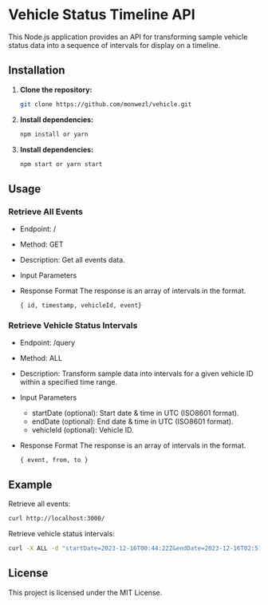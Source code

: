 # Vehicle Status Timeline API

This Node.js application provides an API for transforming sample vehicle status data into a sequence of intervals for display on a timeline.

## Installation

1. **Clone the repository:**

   ```bash
   git clone https://github.com/monwezl/vehicle.git
   ```

2. **Install dependencies:**

   ```bash
   npm install or yarn
   ```

3. **Install dependencies:**
   ```bash
   npm start or yarn start
   ```

## Usage

### Retrieve All Events

- Endpoint: /
- Method: GET
- Description: Get all events data.
- Input Parameters
- Response Format
  The response is an array of intervals in the format.

  ```
  { id, timestamp, vehicleId, event}
  ```

### Retrieve Vehicle Status Intervals

- Endpoint: /query
- Method: ALL
- Description: Transform sample data into intervals for a given vehicle ID within a specified time range.

- Input Parameters

  - startDate (optional): Start date & time in UTC (ISO8601 format).
  - endDate (optional): End date & time in UTC (ISO8601 format).
  - vehicleId (optional): Vehicle ID.

- Response Format
  The response is an array of intervals in the format.
  ```
  { event, from, to }
  ```

## Example

Retrieve all events:

```bash
curl http://localhost:3000/
```

Retrieve vehicle status intervals:

```bash
curl -X ALL -d "startDate=2023-12-16T00:44:22Z&endDate=2023-12-16T02:51:00Z&vehicleId=sprint-5" http://localhost:3000/query
```

## License

This project is licensed under the MIT License.
